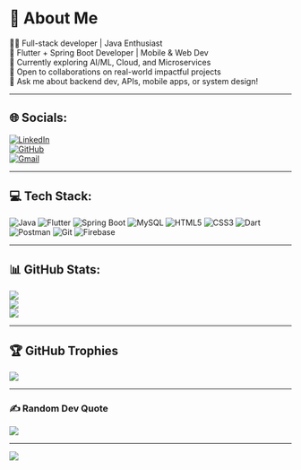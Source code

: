 # 💫 About Me

👨‍💻 Full-stack developer | Java Enthusiast  
📱 Flutter + Spring Boot Developer | Mobile & Web Dev  
🌱 Currently exploring AI/ML, Cloud, and Microservices  
🤝 Open to collaborations on real-world impactful projects  
💬 Ask me about backend dev, APIs, mobile apps, or system design!

---

## 🌐 Socials:
[![LinkedIn](https://img.shields.io/badge/LinkedIn-%230077B5.svg?logo=linkedin&logoColor=white)](https://linkedin.com/in/mayankbadal)  
[![GitHub](https://img.shields.io/badge/GitHub-000?logo=github&logoColor=white)](https://github.com/mankuBadal24)  
[![Gmail](https://img.shields.io/badge/Gmail-D14836?logo=gmail&logoColor=white)](mailto:mankubadal24@gmail.com)

---

## 💻 Tech Stack:
![Java](https://img.shields.io/badge/Java-ED8B00?style=for-the-badge&logo=openjdk&logoColor=white)
![Flutter](https://img.shields.io/badge/Flutter-02569B?style=for-the-badge&logo=flutter&logoColor=white)
![Spring Boot](https://img.shields.io/badge/Spring_Boot-6DB33F?style=for-the-badge&logo=spring-boot&logoColor=white)
![MySQL](https://img.shields.io/badge/MySQL-005C84?style=for-the-badge&logo=mysql&logoColor=white)
![HTML5](https://img.shields.io/badge/HTML5-E34F26?style=for-the-badge&logo=html5&logoColor=white)
![CSS3](https://img.shields.io/badge/CSS3-1572B6?style=for-the-badge&logo=css3&logoColor=white)
![Dart](https://img.shields.io/badge/Dart-0175C2?style=for-the-badge&logo=dart&logoColor=white)
![Postman](https://img.shields.io/badge/Postman-FF6C37?style=for-the-badge&logo=postman&logoColor=white)
![Git](https://img.shields.io/badge/Git-F05032?style=for-the-badge&logo=git&logoColor=white)
![Firebase](https://img.shields.io/badge/Firebase-FFCA28?style=for-the-badge&logo=firebase&logoColor=black)

---

## 📊 GitHub Stats:
![](https://github-readme-stats.vercel.app/api?username=mankuBadal24&theme=radical&hide_border=false&include_all_commits=true&count_private=true)<br/>
![](https://streak-stats.demolab.com?user=mankuBadal24&theme=radical&hide_border=false)<br/>
![](https://github-readme-stats.vercel.app/api/top-langs/?username=mankuBadal24&theme=radical&hide_border=false&include_all_commits=true&count_private=true&layout=compact)


---

## 🏆 GitHub Trophies
![](https://github-profile-trophy.vercel.app/?username=mankuBadal24&theme=radical&no-frame=false&margin-w=4)


---

### ✍️ Random Dev Quote
![](https://quotes-github-readme.vercel.app/api?type=horizontal&theme=radical)

---

[![](https://visitcount.itsvg.in/api?id=mankuBadal24&icon=0&color=0)](https://visitcount.itsvg.in)

<!-- Proudly created by Mayank Badal -->
